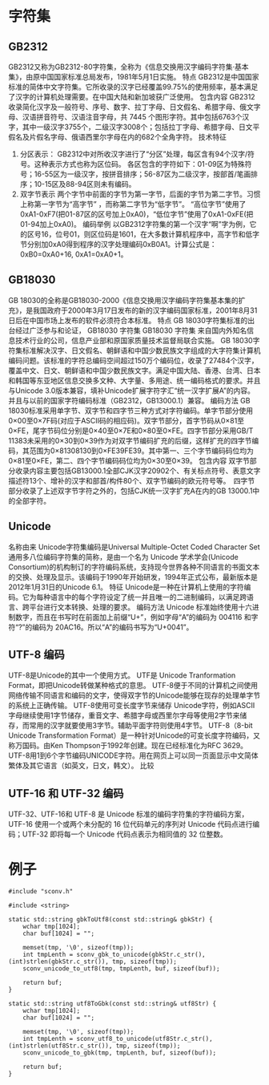 # 字符集  

## GB2312

GB2312又称为GB2312-80字符集，全称为《信息交换用汉字编码字符集·基本集》，由原中国国家标准总局发布，1981年5月1日实施。
特点
GB2312是中国国家标准的简体中文字符集。它所收录的汉字已经覆盖99.75%的使用频率，基本满足了汉字的计算机处理需要。在中国大陆和新加坡获广泛使用。
包含内容
GB2312收录简化汉字及一般符号、序号、数字、拉丁字母、日文假名、希腊字母、俄文字母、汉语拼音符号、汉语注音字母，共 7445 个图形字符。其中包括6763个汉字，其中一级汉字3755个，二级汉字3008个；包括拉丁字母、希腊字母、日文平假名及片假名字母、俄语西里尔字母在内的682个全角字符。
技术特征
1. 分区表示：
GB2312中对所收汉字进行了“分区”处理，每区含有94个汉字/符号。这种表示方式也称为区位码。
各区包含的字符如下：01-09区为特殊符号；16-55区为一级汉字，按拼音排序；56-87区为二级汉字，按部首/笔画排序；10-15区及88-94区则未有编码。
2. 双字节表示
两个字节中前面的字节为第一字节，后面的字节为第二字节。习惯上称第一字节为“高字节” ，而称第二字节为“低字节”。
“高位字节”使用了0xA1-0xF7(把01-87区的区号加上0xA0)，“低位字节”使用了0xA1-0xFE(把01-94加上0xA0)。
编码举例
以GB2312字符集的第一个汉字“啊”字为例，它的区号16，位号01，则区位码是1601，在大多数计算机程序中，高字节和低字节分别加0xA0得到程序的汉字处理编码0xB0A1。计算公式是：0xB0=0xA0+16, 0xA1=0xA0+1。

## GB18030

GB 18030的全称是GB18030-2000《信息交换用汉字编码字符集基本集的扩充》，是我国政府于2000年3月17日发布的新的汉字编码国家标准，2001年8月31日后在中国市场上发布的软件必须符合本标准。
特点
GB 18030字符集标准的出台经过广泛参与和论证，
GB18030 字符集
GB18030 字符集
来自国内外知名信息技术行业的公司，信息产业部和原国家质量技术监督局联合实施。
GB 18030字符集标准解决汉字、日文假名、朝鲜语和中国少数民族文字组成的大字符集计算机编码问题。该标准的字符总编码空间超过150万个编码位，收录了27484个汉字，覆盖中文、日文、朝鲜语和中国少数民族文字。满足中国大陆、香港、台湾、日本和韩国等东亚地区信息交换多文种、大字量、多用途、统一编码格式的要求。并且与Unicode 3.0版本兼容，填补Unicode扩展字符字汇“统一汉字扩展A”的内容。并且与以前的国家字符编码标准（GB2312，GB13000.1）兼容。
编码方法
GB 18030标准采用单字节、双字节和四字节三种方式对字符编码。单字节部分使用0×00至0×7F码(对应于ASCII码的相应码)。双字节部分，首字节码从0×81至0×FE，尾字节码位分别是0×40至0×7E和0×80至0×FE。四字节部分采用GB/T 11383未采用的0×30到0×39作为对双字节编码扩充的后缀，这样扩充的四字节编码，其范围为0×81308130到0×FE39FE39。其中第一、三个字节编码码位均为0×81至0×FE，第二、四个字节编码码位均为0×30至0×39。
包含内容
双字节部分收录内容主要包括GB13000.1全部CJK汉字20902个、有关标点符号、表意文字描述符13个、增补的汉字和部首/构件80个、双字节编码的欧元符号等。　四字节部分收录了上述双字节字符之外的，包括CJK统一汉字扩充A在内的GB 13000.1中的全部字符。

## Unicode
名称由来
Unicode字符集编码是Universal Multiple-Octet Coded Character Set 通用多八位编码字符集的简称，是由一个名为 Unicode 学术学会(Unicode Consortium)的机构制订的字符编码系统，支持现今世界各种不同语言的书面文本的交换、处理及显示。该编码于1990年开始研发，1994年正式公布，最新版本是2012年1月31日的Unicode 6.1。
特征
Unicode是一种在计算机上使用的字符编码。它为每种语言中的每个字符设定了统一并且唯一的二进制编码，以满足跨语言、跨平台进行文本转换、处理的要求。
编码方法
Unicode 标准始终使用十六进制数字，而且在书写时在前面加上前缀“U+”，例如字母“A”的编码为 004116 和字符“?”的编码为 20AC16。所以“A”的编码书写为“U+0041”。

## UTF-8 编码
UTF-8是Unicode的其中一个使用方式。 UTF是 Unicode Tranformation Format，即把Unicode转做某种格式的意思。
UTF-8便于不同的计算机之间使用网络传输不同语言和编码的文字，使得双字节的Unicode能够在现存的处理单字节的系统上正确传输。
UTF-8使用可变长度字节来储存 Unicode字符，例如ASCII字母继续使用1字节储存，重音文字、希腊字母或西里尔字母等使用2字节来储存，而常用的汉字就要使用3字节。辅助平面字符则使用4字节。
UTF-8（8-bit Unicode Transformation Format）是一种针对Unicode的可变长度字符编码，又称万国码。由Ken Thompson于1992年创建。现在已经标准化为RFC 3629。UTF-8用1到6个字节编码UNICODE字符。用在网页上可以同一页面显示中文简体繁体及其它语言（如英文，日文，韩文）。
比较

## UTF-16 和 UTF-32 编码
UTF-32、UTF-16和 UTF-8 是 Unicode 标准的编码字符集的字符编码方案，UTF-16 使用一个或两个未分配的 16 位代码单元的序列对 Unicode 代码点进行编码；UTF-32 即将每一个 Unicode 代码点表示为相同值的 32 位整数。


# 例子  

~~~
#include "sconv.h"

#include <string>

static std::string gbkToUtf8(const std::string& gbkStr) {
	wchar tmp[1024];
	char buf[1024] = "";

	memset(tmp, '\0', sizeof(tmp));
	int tmpLenth = sconv_gbk_to_unicode(gbkStr.c_str(), (int)strlen(gbkStr.c_str()), tmp, sizeof(tmp));
	sconv_unicode_to_utf8(tmp, tmpLenth, buf, sizeof(buf));

	return buf;
}

static std::string utf8ToGbk(const std::string& utf8Str) {
	wchar tmp[1024];
	char buf[1024] = "";

	memset(tmp, '\0', sizeof(tmp));
	int tmpLenth = sconv_utf8_to_unicode(utf8Str.c_str(), (int)strlen(utf8Str.c_str()), tmp, sizeof(tmp));
	sconv_unicode_to_gbk(tmp, tmpLenth, buf, sizeof(buf));

	return buf;
}
~~~